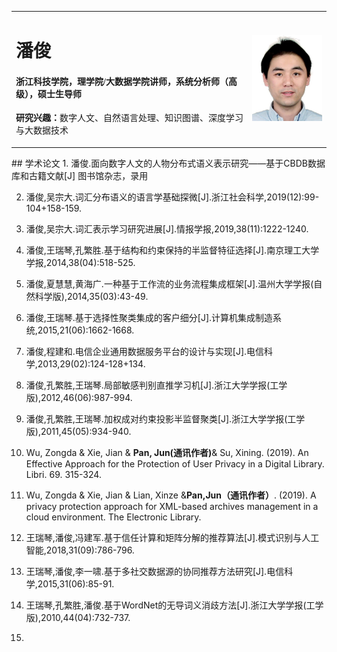 <head>
	<title>首页-潘俊的学术主页</title>
	<meta name="description" content="潘俊,浙江科技学院,讲师、系统分析师（高级）、硕士生导师 &nbsp;研究兴趣：数字人文,自然语言处理,深度学习与大数据&nbsp;个人简介：潘俊，浙江科技学院讲师，系统分析师（高级），硕士生导师，浙江大学计算机科学与技术专业博士。 2001年和2004年在上海华东理工大学分别获得工学学士和工学硕士学位，研究方向为可信计算和形式语义学。2011年毕业于浙江大学，获计算机科学与技术博士学位，研究方向为机器学习及数据挖掘。
   主持教育部人文社科基金项目、浙江省科技计划项目、杭州市哲学社会科学规划项目、温州市科技计划项目、温州市海洋渔业局科技计划项目等共计5项。作为主要成员，参与国家级和省部级科研项目，共计5项。作为第一作者，在《情报学报》、《浙江社会科学》、《图书馆杂志》、《浙江大学学报（工学版）》、《计算机集成制造系统》、《南京理工大学学报》、《电信科学》等国内核心期刊上，发表学术论文10余篇。作为通讯作者，在图情文献领域的SSCI期刊《The Electronic Library》和《LIBRI》上，发表学术论文2篇，主要研究内容为数字人文与古籍信息化、机器学习与数据挖掘、知识服务平台构建和数字图书馆服务安全等。"/><meta http-equiv="Content-Type" content="text/html; charset=UTF-8" />
</head>
<table border="0">
  <tr>
    <td width="75%">
      <h1>潘俊</h1>
      <h4 style="font-family:楷体">浙江科技学院，理学院/大数据学院讲师，系统分析师（高级），硕士生导师</h4>
      <p><b>研究兴趣：</b>数字人文、自然语言处理、知识图谱、深度学习与大数据技术</p>
    </td>
    <td width="25%">
      <img src="/photo.jpg" width="100%">      
    </td>
  </tr>
</table>
## 学术论文
1. 潘俊.面向数字人文的人物分布式语义表示研究——基于CBDB数据库和古籍文献[J] 图书馆杂志，录用

2. 潘俊,吴宗大.词汇分布语义的语言学基础探微[J].浙江社会科学,2019(12):99-104+158-159.

3. 潘俊,吴宗大.词汇表示学习研究进展[J].情报学报,2019,38(11):1222-1240.

4. 潘俊,王瑞琴,孔繁胜.基于结构和约束保持的半监督特征选择[J].南京理工大学学报,2014,38(04):518-525.
5. 潘俊,夏慧慧,黄海广.一种基于工作流的业务流程集成框架[J].温州大学学报(自然科学版),2014,35(03):43-49.
6. 潘俊,王瑞琴.基于选择性聚类集成的客户细分[J].计算机集成制造系统,2015,21(06):1662-1668.
7. 潘俊,程建和.电信企业通用数据服务平台的设计与实现[J].电信科学,2013,29(02):124-128+134.
8. 潘俊,孔繁胜,王瑞琴.局部敏感判别直推学习机[J].浙江大学学报(工学版),2012,46(06):987-994.
9. 潘俊,孔繁胜,王瑞琴.加权成对约束投影半监督聚类[J].浙江大学学报(工学版),2011,45(05):934-940.
10. Wu, Zongda & Xie, Jian & **Pan, Jun(通讯作者)**& Su, Xining. (2019). An Effective Approach for the Protection of User Privacy in a Digital Library. Libri. 69. 315-324. 
11. Wu, Zongda & Xie, Jian & Lian, Xinze &**Pan,Jun（通讯作者）**. (2019). A privacy protection approach for XML-based archives management in a cloud environment. The Electronic Library.
12. 王瑞琴,潘俊,冯建军.基于信任计算和矩阵分解的推荐算法[J].模式识别与人工智能,2018,31(09):786-796.
13. 王瑞琴,潘俊,李一啸.基于多社交数据源的协同推荐方法研究[J].电信科学,2015,31(06):85-91.
14. 王瑞琴,孔繁胜,潘俊.基于WordNet的无导词义消歧方法[J].浙江大学学报(工学版),2010,44(04):732-737.
14. 

